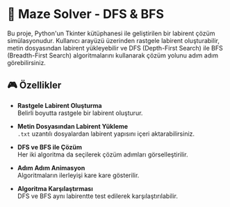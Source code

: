 # 🧭 Maze Solver - DFS & BFS

Bu proje, Python'un Tkinter kütüphanesi ile geliştirilen bir labirent çözüm simülasyonudur. Kullanıcı arayüzü üzerinden rastgele labirent oluşturabilir, metin dosyasından labirent yükleyebilir ve DFS (Depth-First Search) ile BFS (Breadth-First Search) algoritmalarını kullanarak çözüm yolunu adım adım görebilirsiniz.

## 🎮 Özellikler

- **Rastgele Labirent Oluşturma**  
  Belirli boyutta rastgele bir labirent oluşturur.

- **Metin Dosyasından Labirent Yükleme**  
  `.txt` uzantılı dosyalardan labirent yapısını içeri aktarabilirsiniz.

- **DFS ve BFS ile Çözüm**  
  Her iki algoritma da seçilerek çözüm adımları görselleştirilir.

- **Adım Adım Animasyon**  
  Algoritmaların ilerleyişi kare kare gösterilir.

- **Algoritma Karşılaştırması**  
  DFS ve BFS aynı labirentte test edilerek karşılaştırılabilir.




